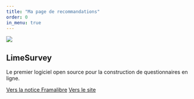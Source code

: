 ```yaml
---
title: "Ma page de recommandations"
order: 0
in_menu: true
---
```

<article class="framalibre-notice">
    <div>
      <img src="https://framalibre.org/images/logo/LimeSurvey.png">
    </div>
    <div>
      <h2>LimeSurvey</h2>
      <p>Le premier logiciel open source pour la construction de questionnaires en ligne.</p>
      <div>
        <a href="https://framalibre.org/notices/limesurvey.html">Vers la notice Framalibre</a>
        <a href="https://community.limesurvey.org/">Vers le site</a>
      </div>
    </div>
  </article> 